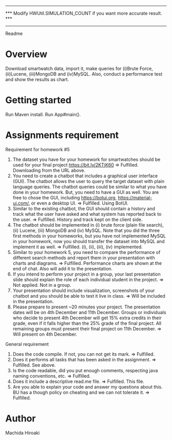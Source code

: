 **************************************************************************
***  Modify HWUtil.SIMULATION_COUNT if you want more accurate result.  ***
**************************************************************************

Readme
# Overview
Download smartwatch data, import it, make queries for (i)Brute Force, (ii)Lucene, (iii)MongoDB and
(iv)MySQL.
Also, conduct a performance test and show the results as chart.

# Getting started
Run Maven install.
Run App#main().

# Assignments requirement
Requirement for homework #5
1. The dataset you have for your homework for smartwatches should be used for your final
   project https://bit.ly/2KTjK60
 => Fulfilled. Downloading from the URL above.
2. You need to create a chatbot that includes a graphical user interface (GUI). The chatbot
   allows the user to query the target dataset with plain language queries. The chatbot queries
   could be similar to what you have done in your homework. But, you need to have a GUI as
   well. You are free to chose the GUI, including https://botui.org, https://material-ui.com/, or
   even a desktop UI.
 => Fulfilled. Using BotUI.
3. Similar to the existing chatbot, the GUI should contain a history and track what the user
   have asked and what system has reported back to the user.
 => Fulfilled. History and track kept on the client side.
4. The chatbot should be implemented in (i) brute force (plain file search), (ii) Lucene, (iii)
   MongoDB and (iv) MySQL. Note that you did the three first methods in your homeworks,
   but you have not implemented MySQL in your homework, now you should transfer the
   dataset into MySQL and implement it as well.
 => Fulfilled. (i), (ii), (iii), (iv) implemented.
5. Similar to your homework 5, you need to compare the performance of different search
   methods and report them in your presentation with charts and diagrams.
 => Fulfilled. Performance charts are shown at the end of chat. Also will add it to the presentation.
6. If you intend to perform your project in a group, your last presentation slide should explain
   the role of each individual student in the project.
 => Not applied. Not in a group.   
7. Your presentation should include visualization, screenshots of your chatbot and you should
   be able to test it live in class.
 => Will be included in the presentation.
8. Please prepare to present ~20 minutes your project. The presentation dates will be on 4th
   December and 11th December.
   Groups or individuals who decide to present 4th December will get 15% extra credits in
   their grade, even if it falls higher than the 25% grade of the final project. All remaining
   groups must present their final project on 11th December.
 => Will present on 4th December.

General requirement
1. Does the code compile. If not, you can not get its mark.
 => Fulfilled. 
2. Does it performs all tasks that has been asked in the assignment.
 => Fulfilled. See above.
3. Is the code readable, did you put enough comments, respecting java naming conventions, etc.
 => Fulfilled.
4. Does it include a descriptive read.me file.
 => Fulfilled. This file.
5. Are you able to explain your code and answer my questions about this. BU has a though policy on cheating and we can not tolerate it.
 => Fulfilled.

	
# Author
Machida Hiroaki
